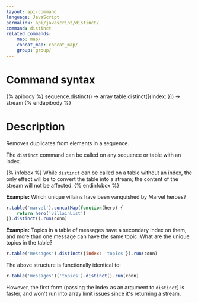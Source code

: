 ```yaml
---
layout: api-command
language: JavaScript
permalink: api/javascript/distinct/
command: distinct
related_commands:
    map: map/
    concat_map: concat_map/
    group: group/
---
```


# Command syntax #

{% apibody %}
sequence.distinct() &rarr; array
table.distinct([{index: <indexname>}]) &rarr; stream
{% endapibody %}

# Description #

Removes duplicates from elements in a sequence.

The `distinct` command can be called on any sequence or table with an index.

{% infobox %}
While `distinct` can be called on a table without an index, the only effect will be to convert the table into a stream; the content of the stream will not be affected.
{% endinfobox %}

__Example:__ Which unique villains have been vanquished by Marvel heroes?

```js
r.table('marvel').concatMap(function(hero) {
    return hero('villainList')
}).distinct().run(conn)
```

__Example:__ Topics in a table of messages have a secondary index on them, and more than one message can have the same topic. What are the unique topics in the table?

```js
r.table('messages').distinct({index: 'topics'}).run(conn)
```

The above structure is functionally identical to:

```js
r.table('messages')('topics').distinct().run(conn)
```

However, the first form (passing the index as an argument to `distinct`) is faster, and won't run into array limit issues since it's returning a stream.
